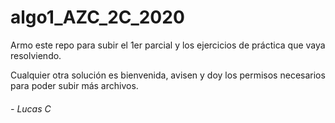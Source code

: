 # algo1_AZC_2C_2020

Armo este repo para subir el 1er parcial y los ejercicios de práctica que vaya resolviendo.

Cualquier otra solución es bienvenida, avisen y doy los permisos necesarios para poder subir más archivos.

###### - _Lucas C_
